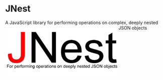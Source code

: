 # JNest
A JavaScript library for performing operations on complex, deeply nested JSON objects
<img src="https://raw.githubusercontent.com/TPreece101/JNest/master/JNest-logo-Final.gif" align="left" width="360" height="162">
